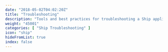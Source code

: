 ```yaml
---
date: "2018-05-02T04:02:20Z"
title: "Troubleshooting"
description: "Tools and best practices for troubleshooting a Ship application."
weight: "45001"
categories: [ "Ship Troubleshooting" ]
icon: "ship"
hideFromList: true
index: false
---
```

